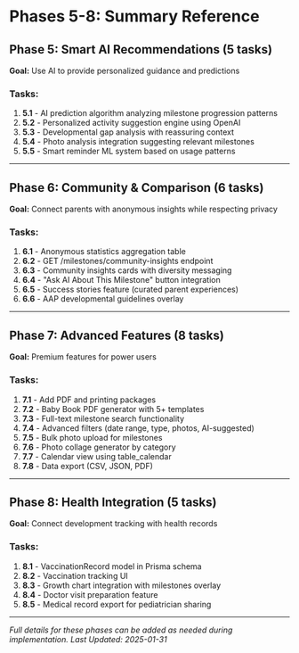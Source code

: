 # Phases 5-8: Summary Reference

## Phase 5: Smart AI Recommendations (5 tasks)
**Goal:** Use AI to provide personalized guidance and predictions

### Tasks:
1. **5.1** - AI prediction algorithm analyzing milestone progression patterns
2. **5.2** - Personalized activity suggestion engine using OpenAI
3. **5.3** - Developmental gap analysis with reassuring context
4. **5.4** - Photo analysis integration suggesting relevant milestones
5. **5.5** - Smart reminder ML system based on usage patterns

---

## Phase 6: Community & Comparison (6 tasks)
**Goal:** Connect parents with anonymous insights while respecting privacy

### Tasks:
1. **6.1** - Anonymous statistics aggregation table
2. **6.2** - GET /milestones/community-insights endpoint
3. **6.3** - Community insights cards with diversity messaging
4. **6.4** - "Ask AI About This Milestone" button integration
5. **6.5** - Success stories feature (curated parent experiences)
6. **6.6** - AAP developmental guidelines overlay

---

## Phase 7: Advanced Features (8 tasks)
**Goal:** Premium features for power users

### Tasks:
1. **7.1** - Add PDF and printing packages
2. **7.2** - Baby Book PDF generator with 5+ templates
3. **7.3** - Full-text milestone search functionality
4. **7.4** - Advanced filters (date range, type, photos, AI-suggested)
5. **7.5** - Bulk photo upload for milestones
6. **7.6** - Photo collage generator by category
7. **7.7** - Calendar view using table_calendar
8. **7.8** - Data export (CSV, JSON, PDF)

---

## Phase 8: Health Integration (5 tasks)
**Goal:** Connect development tracking with health records

### Tasks:
1. **8.1** - VaccinationRecord model in Prisma schema
2. **8.2** - Vaccination tracking UI
3. **8.3** - Growth chart integration with milestones overlay
4. **8.4** - Doctor visit preparation feature
5. **8.5** - Medical record export for pediatrician sharing

---

*Full details for these phases can be added as needed during implementation.*
*Last Updated: 2025-01-31*
